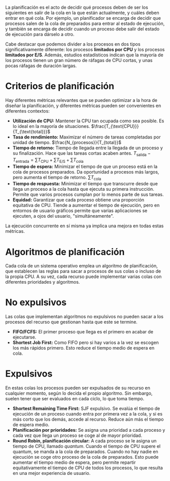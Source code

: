 
La planificación es el acto de decidir qué procesos deben de ser los siguientes en salir de la cola en la que están actualmente, y cuáles deben entrar en qué cola. Por ejemplo, un planificador se encarga de decidir que procesos salen de la cola de preparados para entrar al estado de ejecución, y también se encarga de decidir cuando un proceso debe salir del estado de ejecución para dárselo a otro.

Cabe destacar que podemos divider a los procesos en dos tipos significativamente diferente: los procesos **limitados por CPU** y los procesos **limitados por E/S**. Además, estudios estadísticos indican que la mayoría de los procesos tienen un gran número de ráfagas de CPU cortas, y unas pocas ráfagas de duración largas.

# Criterios de planificación

Hay diferentes métricas relevantes que se pueden optimizar a la hora de diseñar la planificación, y diferentes métricas pueden ser convenientes en diferentes contextos:

- **Utilización de CPU:** Mantener la CPU tan ocupada como sea posible. Es lo ideal en la mayoría de situaciones. $\frac{T_{\text{CPU}}}{T_{\text{total}}}$
- **Tasa de rendimiento:** Maximizar el número de tareas completadas por unidad de tiempo. $\frac{N_{procesos}}{T_{total}}$
- **Tiempo de retorno:** Tiempo de llegada entre la llegada de un proceso y su finalización. Hace que las tareas cortas acaben antes.
  $T_{\text{salida}} - T_{\text{entrada}} = \sum T_{\text{CPU}} + \sum T_{\text{E/S}} + \sum T_{\text{cola}}$
- **Tiempo de espera:** Minimizar el tiempo de que un proceso está en la cola de procesos preparados. Da oportunidad a procesos más largos, pero aumenta el tiempo de retorno. $\sum T_{\text{cola}}$
- **Tiempo de respuesta:** Minimizar el tiempo que transcurre desde que llega un proceso a la cola hasta que ejecuta su primera instrucción. Permite que varios procesos cumplan por lo menos parte de sus tareas.
- **Equidad:** Garantizar que cada proceso obtiene una proporción equitativa de CPU. Tiende a aumentar el tiempo de ejecución, pero en entornos de usuario gráficos permite que varias aplicaciones se ejecuten, a ojos del usuario, "simultáneamente".

La ejecución concurrente en sí misma ya implica una mejora en todas estas métricas.

# Algoritmos de planificación

Cada cola de un sistema operativo emplea un algoritmo de planificación, que establecen las reglas para sacar a procesos de sus colas o incluso de la propia CPU. A su vez, cada recurso puede implementar varias colas con diferentes prioridades y algoritmos.

# No expulsivos

Las colas que implementan algoritmos no expulsivos no pueden sacar a los procesos del recurso que gestionan hasta que este se termine.

- **FIFO/FCFS:** El primer proceso que llega es el primero en acabar de ejecutarse.
- **Shortest Job First:** Como FIFO pero si hay varios a la vez se escogen los más rápidos primero. Esto reduce el tiempo medio de espera en cola.

# Expulsivos

En estas colas los procesos pueden ser expulsados de su recurso en cualquier momento, según lo decida el propio algoritmo. Sin embargo, suelen tener que ser evaluados en cada ciclo, lo que toma tiempo.

- **Shortest Remaining Time First:** SJF expulsivo. Se evalúa el tiempo de ejecución de un proceso cuando entra por primera vez a la cola, y si es más corto que los demás, accede al recurso. Reduce aún más el tiempo de espera medio.
- **Planificación por prioridades:** Se asigna una prioridad a cada proceso y cada vez que llega un proceso se coge al de mayor prioridad.
- **Round Robin, planificación circular:** A cada proceso se le asigna un tiempo de CPU, llamado *quantum*. Cuando el tiempo de CPU supere el quantum, se manda a la cola de preparados. Cuando no hay nadie en ejecución se coge otro proceso de la cola de preparados. Esto puede aumentar el tiempo medio de espera, pero permite repartir equitativamente el tiempo de CPU de todos los procesos, lo que resulta en una mejor experiencia de usuario.